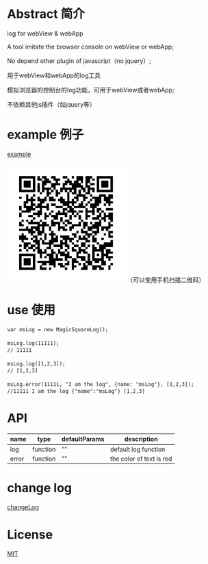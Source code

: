 # Abstract  简介
log for webView &amp; webApp


A tool imitate the browser console on webView or webApp;

No depend other plugin of javascript（no jquery）;

用于webView和webApp的log工具

模拟浏览器的控制台的log功能，可用于webView或者webApp;

不依赖其他js插件（如jquery等）



# example  例子
[example](https://martin-bai.github.io/msLog/example/index.html)

![QR Code](/example/QRCode.jpg)
（可以使用手机扫描二维码）

# use  使用
```
var msLog = new MagicSquareLog();

msLog.log(11111); 
// 11111

msLog.log([1,2,3]);
// [1,2,3]

msLog.error(11111, "I am the log", {name: "msLog"}, [1,2,3]); 
//11111 I am the log {"name":"msLog"} [1,2,3]

```

# API

| name          | type           | defaultParams | description |
| ------------- | -------------  | ------------- | ----------- |
| log           | function       | ""            | default log function |
| error         | function       | ""            | the color of text is red |

# change log
[changeLog](https://martin-bai.github.io/msLog/changeLog.html)


# License
[MIT](https://opensource.org/licenses/MIT)
